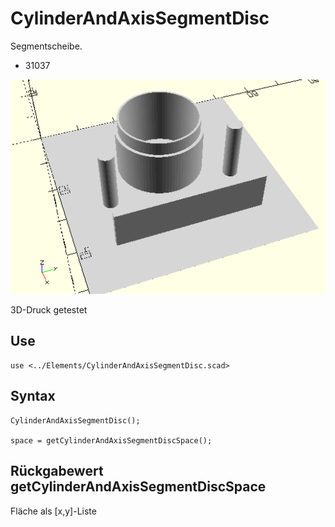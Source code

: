 # CylinderAndAxisSegmentDisc
Segmentscheibe.
- 31037

![CylinderAndAxisSegmentDisc](../../images/CylinderAndAxisSegmentDisc.png)

3D-Druck getestet

## Use
```
use <../Elements/CylinderAndAxisSegmentDisc.scad>
```

## Syntax
```
CylinderAndAxisSegmentDisc();

space = getCylinderAndAxisSegmentDiscSpace();
```

## Rückgabewert getCylinderAndAxisSegmentDiscSpace
Fläche als \[x,y]-Liste